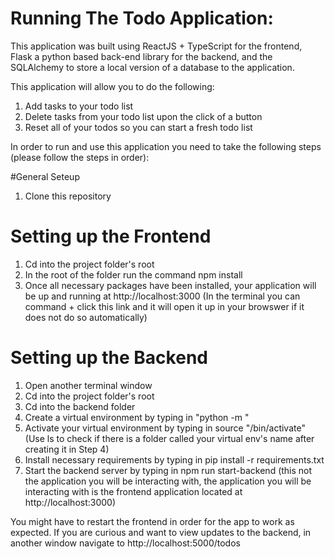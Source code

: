 # Running The Todo Application: 


This application was built using ReactJS + TypeScript for the frontend, Flask a python based back-end library for the backend, and the SQLAlchemy to store a local version of a database to the application.


This application will allow you to do the following: 
1. Add tasks to your todo list 
2. Delete tasks from your todo list upon the click of a button
3. Reset all of your todos so you can start a fresh todo list


In order to run and use this application you need to take the following steps (please follow the steps in order): 


#General Seteup
1. Clone this repository


# Setting up the Frontend
1. Cd into the project folder's root
2. In the root of the folder run the command npm install
3. Once all necessary packages have been installed, your application will be up and running at http://localhost:3000 (In the terminal you can command + click this link and it will open it up in your browswer if it does not do so automatically)



# Setting up the Backend
1. Open another terminal window
2. Cd into the project folder's root
3. Cd into the backend folder
4. Create a virtual environment by typing in "python -m <name of your virtual env>"
5. Activate your virtual environment by typing in source "<name of your virtual env>/bin/activate" (Use ls to check if there is a folder called your virtual env's name after creating it in Step 4)
6. Install necessary requirements by typing in pip install -r requirements.txt
7. Start the backend server by typing in npm run start-backend (this not the application you will be interacting with, the application you will be interacting with is the frontend application located at http://localhost:3000)


You might have to restart the frontend in order for the app to work as expected. If you are curious and want to view updates to the backend, in another window navigate to http://localhost:5000/todos
